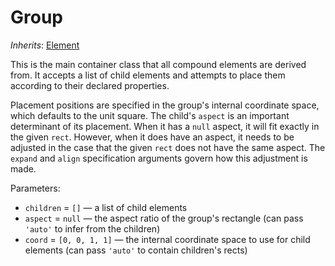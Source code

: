 # Group

*Inherits*: [Element](/docs/element)

This is the main container class that all compound elements are derived from. It accepts a list of child elements and attempts to place them according to their declared properties.

Placement positions are specified in the group's internal coordinate space, which defaults to the unit square. The child's `aspect` is an important determinant of its placement. When it has a `null` aspect, it will fit exactly in the given `rect`. However, when it does have an aspect, it needs to be adjusted in the case that the given `rect` does not have the same aspect. The `expand` and `align` specification arguments govern how this adjustment is made.

Parameters:
- `children` = `[]` — a list of child elements
- `aspect` = `null` — the aspect ratio of the group's rectangle (can pass `'auto'` to infer from the children)
- `coord` = `[0, 0, 1, 1]` — the internal coordinate space to use for child elements (can pass `'auto'` to contain children's rects)
